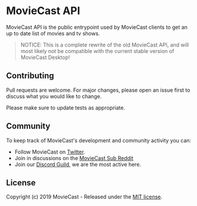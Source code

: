 # MovieCast API

MovieCast API is the public entrypoint used by MovieCast clients to get an up to date list of movies and tv shows.

>NOTICE: This is a complete rewrite of the old MovieCast API, and will most likely not be compatible with the current stable version of MovieCast Desktop!

## Contributing

Pull requests are welcome. For major changes, please open an issue first to discuss what you would like to change.

Please make sure to update tests as appropriate.

## Community

To keep track of MovieCast's development and community activity you can:

* Follow MovieCast on [Twitter](https://twitter.com/MovieCastNews).
* Join in discussions on the [MovieCast Sub Reddit](https://reddit.com/r/MovieCast/)
* Join our [Discord Guild](https://discord.gg/bcSzx7M), we are the most active here.

## License

Copyright (c) 2019 MovieCast - Released under the [MIT license](LICENSE).